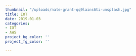 ```yaml
---
thumbnail: "/uploads/nate-grant-qq9lains6ti-unsplash.jpg"
title: IOT
date: 2019-01-03
categories:
- IOT
- AWS
project_bg_color: ''
project_fg_color: ''

---
```

